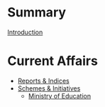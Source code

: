 # Summary
[Introduction](./intro.md)
# Current Affairs
- [Reports & Indices](./reports.md)
- [Schemes & Initiatives](./schemes.md)
    - [Ministry of Education](./moe.md)

